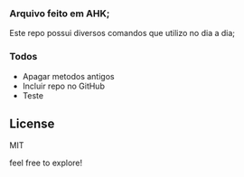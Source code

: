 
### Arquivo feito em AHK;

Este repo possui diversos comandos que utilizo no dia a dia;


### Todos

 - Apagar metodos antigos
 - Incluir repo no GitHub
 - Teste


License
----

MIT


feel free to explore!



